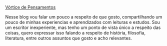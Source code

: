 [</h2>Vórtice de Pensamentos](https://jonatassc.github.io/PB/)

Nesse blog vou falar um pouco a respeito de que gosto, compartilhando um pouco de minhas experiencias e aprendizados com leituras e estudos.
Sou um escritor inexperiente, mas tenho um ponto de vista único a respeito das coisas, quero expressar isso falando a respeito de história, filosofia, literatura, entre outros assuntos que gosto e acho relevantes.
